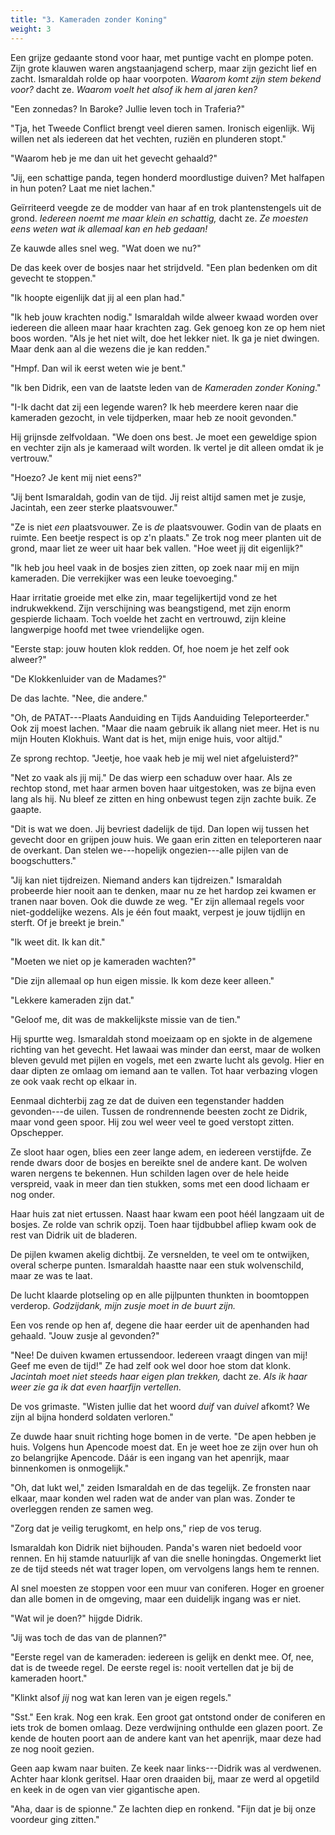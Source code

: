 ```yaml
---
title: "3. Kameraden zonder Koning"
weight: 3
---
```


Een grijze gedaante stond voor haar, met puntige vacht en plompe poten. Zijn grote klauwen waren angstaanjagend scherp, maar zijn gezicht lief en zacht. Ismaraldah rolde op haar voorpoten. _Waarom komt zijn stem bekend voor?_ dacht ze. _Waarom voelt het alsof ik hem al jaren ken?_

"Een zonnedas? In Baroke? Jullie leven toch in Traferia?"

"Tja, het Tweede Conflict brengt veel dieren samen. Ironisch eigenlijk. Wij willen net als iedereen dat het vechten, ruziën en plunderen stopt."

"Waarom heb je me dan uit het gevecht gehaald?"

"Jij, een schattige panda, tegen honderd moordlustige duiven? Met halfapen in hun poten? Laat me niet lachen."

Geïrriteerd veegde ze de modder van haar af en trok plantenstengels uit de grond. *Iedereen noemt me maar klein en schattig,* dacht ze. *Ze moesten eens weten wat ik allemaal kan en heb gedaan!* 

Ze kauwde alles snel weg. "Wat doen we nu?"

De das keek over de bosjes naar het strijdveld. "Een plan bedenken om dit gevecht te stoppen."

"Ik hoopte eigenlijk dat jij al een plan had."

"Ik heb jouw krachten nodig." Ismaraldah wilde alweer kwaad worden over iedereen die alleen maar haar krachten zag. Gek genoeg kon ze op hem niet boos worden. "Als je het niet wilt, doe het lekker niet. Ik ga je niet dwingen. Maar denk aan al die wezens die je kan redden."

"Hmpf. Dan wil ik eerst weten wie je bent."

"Ik ben Didrik, een van de laatste leden van de _Kameraden zonder Koning_."

"I-Ik dacht dat zij een legende waren? Ik heb meerdere keren naar die kameraden gezocht, in vele tijdperken, maar heb ze nooit gevonden."

Hij grijnsde zelfvoldaan. "We doen ons best. Je moet een geweldige spion en vechter zijn als je kameraad wilt worden. Ik vertel je dit alleen omdat ik je vertrouw."

"Hoezo? Je kent mij niet eens?"

"Jij bent Ismaraldah, godin van de tijd. Jij reist altijd samen met je zusje, Jacintah, een zeer sterke plaatsvouwer."

"Ze is niet *een* plaatsvouwer. Ze is *de* plaatsvouwer. Godin van de plaats en ruimte. Een beetje respect is op z'n plaats." Ze trok nog meer planten uit de grond, maar liet ze weer uit haar bek vallen. "Hoe weet jij dit eigenlijk?"

"Ik heb jou heel vaak in de bosjes zien zitten, op zoek naar mij en mijn kameraden. Die verrekijker was een leuke toevoeging."

Haar irritatie groeide met elke zin, maar tegelijkertijd vond ze het indrukwekkend. Zijn verschijning was beangstigend, met zijn enorm gespierde lichaam. Toch voelde het zacht en vertrouwd, zijn kleine langwerpige hoofd met twee vriendelijke ogen.

"Eerste stap: jouw houten klok redden. Of, hoe noem je het zelf ook alweer?"

"De Klokkenluider van de Madames?"

De das lachte. "Nee, die andere."

"Oh, de PATAT---Plaats Aanduiding en Tijds Aanduiding Teleporteerder." Ook zij moest lachen. "Maar die naam gebruik ik allang niet meer. Het is nu mijn Houten Klokhuis. Want dat is het, mijn enige huis, voor altijd."

Ze sprong rechtop. "Jeetje, hoe vaak heb je mij wel niet afgeluisterd?"

"Net zo vaak als jij mij." De das wierp een schaduw over haar. Als ze rechtop stond, met haar armen boven haar uitgestoken, was ze bijna even lang als hij. Nu bleef ze zitten en hing onbewust tegen zijn zachte buik. Ze gaapte.

"Dit is wat we doen. Jij bevriest dadelijk de tijd. Dan lopen wij tussen het gevecht door en grijpen jouw huis. We gaan erin zitten en teleporteren naar de overkant. Dan stelen we---hopelijk ongezien---alle pijlen van de boogschutters."

"Jij kan niet tijdreizen. Niemand anders kan tijdreizen." Ismaraldah probeerde hier nooit aan te denken, maar nu ze het hardop zei kwamen er tranen naar boven. Ook die duwde ze weg. "Er zijn allemaal regels voor niet-goddelijke wezens. Als je één fout maakt, verpest je jouw tijdlijn en sterft. Of je breekt je brein." 

"Ik weet dit. Ik kan dit."

"Moeten we niet op je kameraden wachten?"

"Die zijn allemaal op hun eigen missie. Ik kom deze keer alleen."

"Lekkere kameraden zijn dat."

"Geloof me, dit was de makkelijkste missie van de tien."

Hij spurtte weg. Ismaraldah stond moeizaam op en sjokte in de algemene richting van het gevecht. Het lawaai was minder dan eerst, maar de wolken bleven gevuld met pijlen en vogels, met een zwarte lucht als gevolg. Hier en daar dipten ze omlaag om iemand aan te vallen. Tot haar verbazing vlogen ze ook vaak recht op elkaar in.

Eenmaal dichterbij zag ze dat de duiven een tegenstander hadden gevonden---de uilen. Tussen de rondrennende beesten zocht ze Didrik, maar vond geen spoor. Hij zou wel weer veel te goed verstopt zitten. Opschepper.

Ze sloot haar ogen, blies een zeer lange adem, en iedereen verstijfde. Ze rende dwars door de bosjes en bereikte snel de andere kant. De wolven waren nergens te bekennen. Hun schilden lagen over de hele heide verspreid, vaak in meer dan tien stukken, soms met een dood lichaam er nog onder.

Haar huis zat niet ertussen. Naast haar kwam een poot héél langzaam uit de bosjes. Ze rolde van schrik opzij. Toen haar tijdbubbel afliep kwam ook de rest van Didrik uit de bladeren.

De pijlen kwamen akelig dichtbij. Ze versnelden, te veel om te ontwijken, overal scherpe punten. Ismaraldah haastte naar een stuk wolvenschild, maar ze was te laat.

De lucht klaarde plotseling op en alle pijlpunten thunkten in boomtoppen verderop. *Godzijdank, mijn zusje moet in de buurt zijn.*

Een vos rende op hen af, degene die haar eerder uit de apenhanden had gehaald. "Jouw zusje al gevonden?"

"Nee! De duiven kwamen ertussendoor. Iedereen vraagt dingen van mij! Geef me even de tijd!" Ze had zelf ook wel door hoe stom dat klonk. _Jacintah moet niet steeds haar eigen plan trekken,_ dacht ze. _Als ik haar weer zie ga ik dat even haarfijn vertellen._

De vos grimaste. "Wisten jullie dat het woord _duif_ van _duivel_ afkomt? We zijn al bijna honderd soldaten verloren."

Ze duwde haar snuit richting hoge bomen in de verte. "De apen hebben je huis. Volgens hun Apencode moest dat. En je weet hoe ze zijn over hun oh zo belangrijke Apencode. Dáár is een ingang van het apenrijk, maar binnenkomen is onmogelijk."

"Oh, dat lukt wel," zeiden Ismaraldah en de das tegelijk. Ze fronsten naar elkaar, maar konden wel raden wat de ander van plan was. Zonder te overleggen renden ze samen weg.

"Zorg dat je veilig terugkomt, en help ons," riep de vos terug.

Ismaraldah kon Didrik niet bijhouden. Panda's waren niet bedoeld voor rennen. En hij stamde natuurlijk af van die snelle honingdas. Ongemerkt liet ze de tijd steeds nét wat trager lopen, om vervolgens langs hem te rennen. 

Al snel moesten ze stoppen voor een muur van coniferen. Hoger en groener dan alle bomen in de omgeving, maar een duidelijk ingang was er niet.

"Wat wil je doen?" hijgde Didrik.

"Jij was toch de das van de plannen?"

"Eerste regel van de kameraden: iedereen is gelijk en denkt mee. Of, nee, dat is de tweede regel. De eerste regel is: nooit vertellen dat je bij de kameraden hoort."

"Klinkt alsof _jij_ nog wat kan leren van je eigen regels."

"Sst." Een krak. Nog een krak. Een groot gat ontstond onder de coniferen en iets trok de bomen omlaag. Deze verdwijning onthulde een glazen poort. Ze kende de houten poort aan de andere kant van het apenrijk, maar deze had ze nog nooit gezien.

Geen aap kwam naar buiten. Ze keek naar links---Didrik was al verdwenen. Achter haar klonk geritsel. Haar oren draaiden bij, maar ze werd al opgetild en keek in de ogen van vier gigantische apen.

"Aha, daar is de spionne." Ze lachten diep en ronkend. "Fijn dat je bij onze voordeur ging zitten."